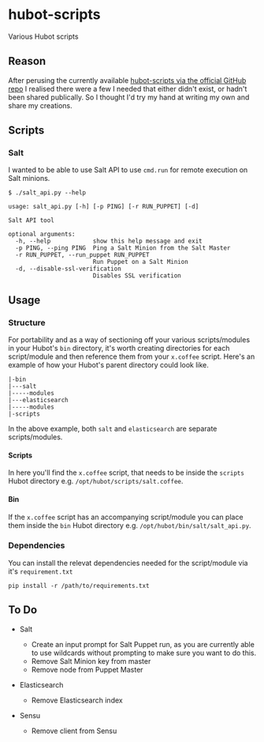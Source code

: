 # hubot-scripts

Various Hubot scripts

## Reason

After perusing the currently available [hubot-scripts via the official GitHub repo](https://github.com/hubot-scripts) I realised there were a few I needed that either didn't exist, or hadn't been shared publically. So I thought I'd try my hand at writing my own and share my creations.



## Scripts

### Salt

I wanted to be able to use Salt API to use `cmd.run` for remote execution on Salt minions. 

	$ ./salt_api.py --help

	usage: salt_api.py [-h] [-p PING] [-r RUN_PUPPET] [-d]

	Salt API tool

	optional arguments:
	  -h, --help            show this help message and exit
	  -p PING, --ping PING  Ping a Salt Minion from the Salt Master
	  -r RUN_PUPPET, --run_puppet RUN_PUPPET
	                        Run Puppet on a Salt Minion
	  -d, --disable-ssl-verification
	                        Disables SSL verification	


## Usage

### Structure

For portability and as a way of sectioning off your various scripts/modules in your Hubot's `bin` directory, it's worth creating directories for each script/module and then reference them from your `x.coffee` script. Here's an example of how your Hubot's parent directory could look like.

	|-bin
	|---salt
	|-----modules
	|---elasticsearch
	|-----modules
	|-scripts

In the above example, both `salt` and `elasticsearch` are separate scripts/modules.


#### Scripts

In here you'll find the `x.coffee` script, that needs to be inside the `scripts` Hubot directory e.g. `/opt/hubot/scripts/salt.coffee`.

#### Bin

If the `x.coffee` script has an accompanying script/module you can place them inside the `bin` Hubot directory e.g. `/opt/hubot/bin/salt/salt_api.py`.

### Dependencies

You can install the relevat dependencies needed for the script/module via it's `requirement.txt`

	pip install -r /path/to/requirements.txt


## To Do

- Salt
	- Create an input prompt for Salt Puppet run, as you are currently able to use wildcards without prompting to make sure you want to do this.
    - Remove Salt Minion key from master
    - Remove node from Puppet Master

- Elasticsearch
    - Remove Elasticsearch index

- Sensu
    - Remove client from Sensu